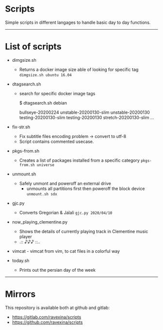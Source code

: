# Scripts
Simple scripts in different langages to handle basic day to day functions.

---

# List of scripts

- dimgsize.sh
    - Returns a docker image size able of looking for specific tag
    `dimgsize.sh ubuntu 16.04`

- dtagsearch.sh
    - search for specific docker image tags

        $ dtagsearch.sh debian

        bullseye-20200224
        unstable-20200130-slim
        unstable-20200130
        testing-20200130-slim
        testing-20200130
        stretch-20200130-slim
        ...

- fix-str.sh
    - Fix subtitle files encoding problem -> convert to utf-8
    - Script contains commented usecase.

- pkgs-from.sh
    - Creates a list of packages installed from a specific category
        `pkgs-from.sh universe`

- unmount.sh
    - Safely unmont and poweroff an external drive
        - unmounts all partitions first then poweroff the block device
        `unmount.sh sdx`

- gjc.py
    - Converts Gregorian & Jalali
        `gjc.py 2020/04/10`

- now_playing_clementine.py
    - Shows the details of currently playing track in Clementine music player
    - .:: ♪♪♪ ::..

- vimcat
        - vimcat from vim, to cat files in a colorful way

- today.sh
    - Prints out the persian day of the week

---

# Mirrors

This repository is available both at github and gitlab:

- https://gitlab.com/ravexina/scripts
- https://github.com/ravexina/scripts
